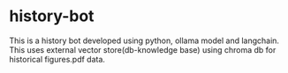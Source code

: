 # history-bot
This is a history bot developed using python, ollama model and langchain. This uses external vector store(db-knowledge base) using chroma db for historical figures.pdf data.
